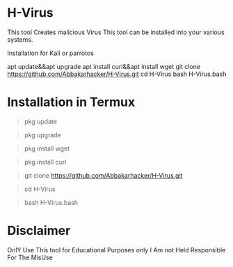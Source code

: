 # H-Virus
This tool Creates malicious Virus This tool can be installed into your various systems.

Installation for Kali or parrotos

apt update&&apt upgrade 
apt install curl&&apt install wget
git clone https://github.com/Abbakarhacker/H-Virus.git
cd H-Virus
bash H-Virus.bash





# <h1>Installation in Termux</h1>

> pkg update 

> pkg upgrade

> pkg install wget

> pkg install curl

> git clone https://github.com/Abbakarhacker/H-Virus.git

>cd H-Virus

>bash H-Virus.bash

# Disclaimer
OnlY Use This tool for Educational Purposes only I Am not Held Responsible For The MisUse
